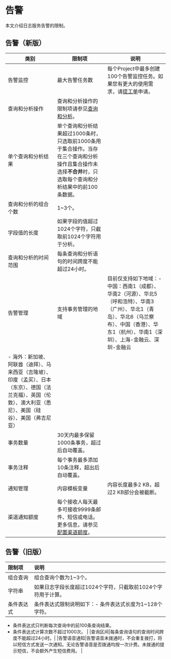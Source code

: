 # 告警

本文介绍日志服务告警的限制。

## 告警（新版）

|类别|限制项|说明|
|--|---|--|
|告警监控|最大告警任务数|每个Project中最多创建100个告警监控任务。如果您有更大的使用需求，请[提工单](https://selfservice.console.aliyun.com/ticket/category/sls/today)申请。 |
|查询和分析操作|查询和分析操作的限制项请参见[查询和分析](/cn.zh-CN/产品简介/使用限制/查询和分析.md)。|
|单个查询和分析结果|单个查询和分析结果超过1000条时，只选取前1000条用于集合操作。当存在三个查询和分析操作且集合操作未选择**不合并**时，只选取每个查询和分析结果中的前100条数据。 |
|查询和分析的组合个数|1~3个。|
|字段值的长度|如果字段的值超过1024个字符，只截取前1024个字符用于分析。|
|查询和分析的时间范围|每条查询和分析语句的时间跨度不能超过24小时。|
|告警管理|支持事务管理的地域|目前仅支持如下地域：-   中国：西南1（成都）、华南2（河源）、华北5（呼和浩特）、华南3（广州）、华北1（青岛）、华北6（乌兰察布）、中国（香港）、华东1（杭州）、华南1（深圳）、上海-金融云、深圳-金融云
-   海外：新加坡、阿联酋（迪拜）、马来西亚（吉隆坡）、印度（孟买）、日本（东京）、德国（法兰克福）、英国（伦敦）、澳大利亚（悉尼）、美国（硅谷）、美国（弗吉尼亚） |
|事务数量|30天内最多保留1000条事务，超过后自动覆盖。|
|事务注释|每个事务最多添加10条注释，超出后自动覆盖。|
|通知管理|内容模板变量|内容长度最多2 KB，超过2 KB部分会被截断。|
|渠道通知额度|每个接收人每天最多可接收9999条邮件、短信或电话。更多信息，请参见[配置渠道额度](/cn.zh-CN/告警/告警（新版）/通知管理/配置渠道额度.md)。|

## 告警（旧版）

|限制项|说明|
|:--|:-|
|组合查询|组合查询个数为1~3个。|
|字符串|如果日志字段长度超过1024个字符，只截取前1024个字符用于计算。|
|条件表达式|条件表达式限制说明如下：-   条件表达式长度为1~128个字符。
-   条件表达式只判断每次查询中的前100条查询结果。
-   条件表达式计算次数不超过1000次。 |
|查询区间|每条查询语句的查询时间跨度不能超过24小时。|
|告警语音通知|告警语音未拨通时，不会重复拨打，将以短信方式发送一次通知。无论告警语音是否拨通均按一次计费。未拨通的提示短信，不会额外产生短信费用。 |

